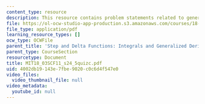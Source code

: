 ```yaml
---
content_type: resource
description: This resource contains problem statements related to generalized derivatives.
file: https://ol-ocw-studio-app-production.s3.amazonaws.com/courses/18-03sc-differential-equations-fall-2011/4002db19143e7fbe9020c0c6d4f547e0_MIT18_03SCF11_s24_5quizc.pdf
file_type: application/pdf
learning_resource_types: []
ocw_type: OCWFile
parent_title: 'Step and Delta Functions: Integrals and Generalized Derivatives'
parent_type: CourseSection
resourcetype: Document
title: MIT18_03SCF11_s24_5quizc.pdf
uid: 4002db19-143e-7fbe-9020-c0c6d4f547e0
video_files:
  video_thumbnail_file: null
video_metadata:
  youtube_id: null
---
```

